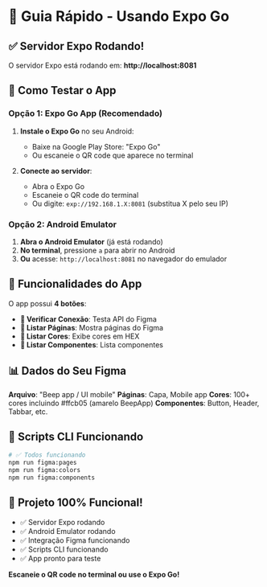 # 📱 Guia Rápido - Usando Expo Go

## ✅ Servidor Expo Rodando!

O servidor Expo está rodando em: **http://localhost:8081**

## 🚀 Como Testar o App

### Opção 1: Expo Go App (Recomendado)

1. **Instale o Expo Go** no seu Android:
   - Baixe na Google Play Store: "Expo Go"
   - Ou escaneie o QR code que aparece no terminal

2. **Conecte ao servidor**:
   - Abra o Expo Go
   - Escaneie o QR code do terminal
   - Ou digite: `exp://192.168.1.X:8081` (substitua X pelo seu IP)

### Opção 2: Android Emulator

1. **Abra o Android Emulator** (já está rodando)
2. **No terminal**, pressione `a` para abrir no Android
3. **Ou** acesse: `http://localhost:8081` no navegador do emulador

## 🎯 Funcionalidades do App

O app possui **4 botões**:

- **🔌 Verificar Conexão**: Testa API do Figma
- **📄 Listar Páginas**: Mostra páginas do Figma
- **🎨 Listar Cores**: Exibe cores em HEX
- **🧩 Listar Componentes**: Lista componentes

## 📊 Dados do Seu Figma

**Arquivo**: "Beep app / UI mobile"
**Páginas**: Capa, Mobile app
**Cores**: 100+ cores incluindo #ffcb05 (amarelo BeepApp)
**Componentes**: Button, Header, Tabbar, etc.

## 🔧 Scripts CLI Funcionando

```bash
# ✅ Todos funcionando
npm run figma:pages
npm run figma:colors  
npm run figma:components
```

## 🎉 Projeto 100% Funcional!

- ✅ Servidor Expo rodando
- ✅ Android Emulator rodando
- ✅ Integração Figma funcionando
- ✅ Scripts CLI funcionando
- ✅ App pronto para teste

**Escaneie o QR code no terminal ou use o Expo Go!**
